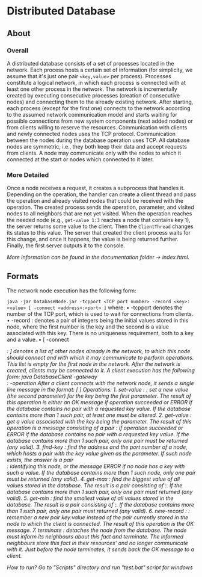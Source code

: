 # Distributed Database

## About

### Overall

A distributed database consists of a set of processes located in the network. Each process hosts a certain set of information (for simplicity, we assume that it's just one pair `<key,value>` per process). Processes constitute a logical network, in which each process is connected with at least one other process in the network. The network is incrementally created by executing consecutive processes (creation of consecutive nodes) and connecting them to the already existing network. After starting, each process (except for the first one) connects to the network according to the assumed network communication model and starts waiting for possible connections from new system components (next added nodes) or from clients willing to reserve the resources. Communication with clients and newly connected nodes uses the TCP protocol. Communication between the nodes during the database operation uses TCP. All database nodes are symmetric, i.e., they both keep their data and accept requests from clients. A node may communicate only with the nodes to which it connected at the start or nodes which connected to it later.

### More Detailed

Once a node receives a request, it creates a subprocess that handles it. Depending on the operation, the handler can create a client thread and pass the operation and already visited nodes that could be received with the operation. The created process sends the operation, parameter, and visited nodes to all neighbors that are not yet visited. When the operation reaches the needed node (e.g., `get-value 1:3` reaches a node that contains key 1), the server returns some value to the client. Then the `ClientThread` changes its status to this value. The server that created the client process waits for this change, and once it happens, the value is being returned further. Finally, the first server outputs it to the console.

*More information can be found in the documentation folder -> index.html.*

## Formats

The network node execution has the following form:

`java -jar DatabaseNode.jar -tcpport <TCP port number> -record <key>:<value> [ -connect <address>:<port> ]`
        where:
            • -tcpport <TCP port number> denotes the number of the TCP port, which is used to wait
            for connections from clients.
            • -record <key>:<value> denotes a pair of integers being the initial values stored in this
            node, where the first number is the key and the second is a value associated with this key.
            There is no uniqueness requirement, both to a key and a value.
            • \[ -connect <address>:<port> \] denotes a list of other nodes already in the network, to
            which this node should connect and with which it may communicate to perform operations.
            This list is empty for the first node in the network.
    After the network is created, clients may be connected to it.
    A client execution has the following form:
        java DatabaseClient -gateway <address>:<TCP port number> -operation <operation with parameters>
    After a client connects with the network node, it sends a single line message in the format:
        <operation> [ <parameter> ]
        Operations:
            1. set-value <key>:<value> : set a new value (the second parameter) for the key being the
            first parameter. The result of this operation is either an OK message if operation succeeded or
            ERROR if the database contains no pair with a requested key value. If the database contains
            more than 1 such pair, at least one must be altered.
            2. get-value <key> : get a value associated with the key being the parameter. The result of
            this operation is a message consisting of a pair <key>:<value> if operation succeeded or
            ERROR if the database contains no pair with a requested key value. If the database contains
            more than 1 such pair, only one pair must be returned (any valid).
            3. find-key <key> : find the address and the port number of a node, which hosts a pair with
            the key value given as the parameter. If such node exists, the answer is a pair
            <address>:<port> identifying this node, or the message ERROR if no node has a key with
            such a value. If the database contains more than 1 such node, only one pair must be returned
            (any valid).
            4. get-max : find the biggest value of all values stored in the database. The result is a pair
            consisting of <key>:<value>. If the database contains more than 1 such pair, only one pair
            must returned (any valid).
            5. get-min : find the smallest value of all values stored in the database. The result is a pair
            consisting of <key>:<value>. If the database contains more than 1 such pair, only one pair
            must returned (any valid).
            6. new-record <key>:<value> : remember a new pair key:value instead of the pair currently
            stored in the node to which the client is connected. The result of this operation is the OK
            message.
            7. terminate : detaches the node from the database. The node must inform its neighbours
            about this fact and terminate. The informed neighbours store this fact in their resources' and no
            longer communicate with it. Just before the node terminates, it sends back the OK message to
            a client.

How to run?
    Go to "Scripts" directory and run "test.bat" script for windows
